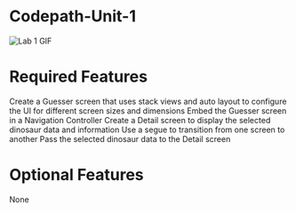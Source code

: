 # Codepath-Unit-1

![Lab 1 GIF ](https://user-images.githubusercontent.com/108569152/222528278-3c872283-8cb4-4ebc-9179-7b10295eaf9a.gif)


# Required Features
Create a Guesser screen that uses stack views and auto layout to configure the UI for different screen sizes and dimensions
Embed the Guesser screen in a Navigation Controller
Create a Detail screen to display the selected dinosaur data and information
Use a segue to transition from one screen to another
Pass the selected dinosaur data to the Detail screen


# Optional Features
None
